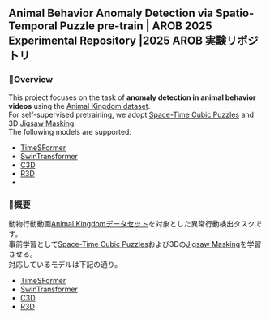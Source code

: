 
## Animal Behavior Anomaly Detection via Spatio-Temporal Puzzle pre-train | AROB 2025 Experimental Repository |2025 AROB 実験リポジトリ 

### 🐾Overview  
This project focuses on the task of **anomaly detection in animal behavior videos** using the [Animal Kingdom dataset](https://sutdcv.github.io/Animal-Kingdom/).  <br>
For self-supervised pretraining, we adopt [Space-Time Cubic Puzzles](https://arxiv.org/pdf/1811.09795) and 3D [Jigsaw Masking](https://arxiv.org/pdf/2207.11971).  <br>
The following models are supported:  
- [TimeSFormer](https://arxiv.org/pdf/2102.05095)  
- [SwinTransformer](https://arxiv.org/abs/2106.13230)  
- [C3D](https://arxiv.org/pdf/1412.0767)  
- [R3D](https://arxiv.org/pdf/1711.11248v3)
- 
### 🐾概要
動物行動動画[Animal Kingdomデータセット](https://sutdcv.github.io/Animal-Kingdom/)を対象とした異常行動検出タスクです。<br>
事前学習として[Space-Time Cubic Puzzles](https://arxiv.org/pdf/1811.09795)および3Dの[Jigsaw Masking](https://arxiv.org/pdf/2207.11971)を学習させる。<br>
対応しているモデルは下記の通り。
- [TimeSFormer](https://arxiv.org/pdf/2102.05095)
- [SwinTransformer](https://arxiv.org/abs/2106.13230)
- [C3D](https://arxiv.org/pdf/1412.0767)
- [R3D](https://arxiv.org/pdf/1711.11248v3)


